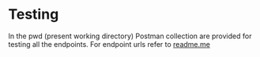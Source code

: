 # Testing

In the pwd (present working directory) Postman collection are provided for testing all the endpoints. For endpoint urls refer to [readme.me](../readme.me)
